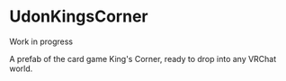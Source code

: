 # UdonKingsCorner

Work in progress

A prefab of the card game King's Corner, ready to drop into any VRChat world.
